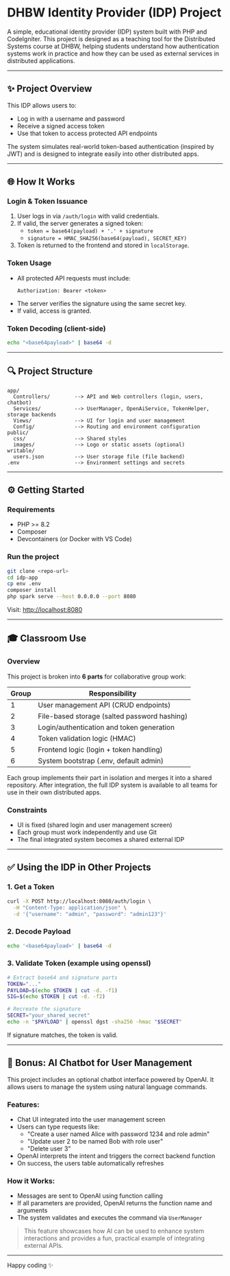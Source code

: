 # DHBW Identity Provider (IDP) Project

A simple, educational identity provider (IDP) system built with PHP and CodeIgniter. This project is designed as a teaching tool for the Distributed Systems course at DHBW, helping students understand how authentication systems work in practice and how they can be used as external services in distributed applications.

---

## ✨ Project Overview

This IDP allows users to:
- Log in with a username and password
- Receive a signed access token
- Use that token to access protected API endpoints

The system simulates real-world token-based authentication (inspired by JWT) and is designed to integrate easily into other distributed apps.

---

## 🌐 How It Works

### Login & Token Issuance
1. User logs in via `/auth/login` with valid credentials.
2. If valid, the server generates a signed token:
   - `token = base64(payload) + '.' + signature`
   - `signature = HMAC_SHA256(base64(payload), SECRET_KEY)`
3. Token is returned to the frontend and stored in `localStorage`.

### Token Usage
- All protected API requests must include:
  ```http
  Authorization: Bearer <token>
  ```
- The server verifies the signature using the same secret key.
- If valid, access is granted.

### Token Decoding (client-side)
```bash
echo "<base64payload>" | base64 -d
```

---

## 🔍 Project Structure

```
app/
  Controllers/        --> API and Web controllers (login, users, chatbot)
  Services/           --> UserManager, OpenAiService, TokenHelper, storage backends
  Views/              --> UI for login and user management
  Config/             --> Routing and environment configuration
public/
  css/                --> Shared styles
  images/             --> Logo or static assets (optional)
writable/
  users.json          --> User storage file (file backend)
.env                  --> Environment settings and secrets
```

---

## ⚙️ Getting Started

### Requirements
- PHP >= 8.2
- Composer
- Devcontainers (or Docker with VS Code)

### Run the project
```bash
git clone <repo-url>
cd idp-app
cp env .env
composer install
php spark serve --host 0.0.0.0 --port 8080
```

Visit: [http://localhost:8080](http://localhost:8080)

---

## 🎓 Classroom Use

### Overview
This project is broken into **6 parts** for collaborative group work:

| Group | Responsibility                           |
|-------|--------------------------------------------|
| 1     | User management API (CRUD endpoints)       |
| 2     | File-based storage (salted password hashing) |
| 3     | Login/authentication and token generation  |
| 4     | Token validation logic (HMAC)              |
| 5     | Frontend logic (login + token handling)    |
| 6     | System bootstrap (.env, default admin)     |

Each group implements their part in isolation and merges it into a shared repository. After integration, the full IDP system is available to all teams for use in their own distributed apps.

### Constraints
- UI is fixed (shared login and user management screen)
- Each group must work independently and use Git
- The final integrated system becomes a shared external IDP

---

## ✅ Using the IDP in Other Projects

### 1. Get a Token
```bash
curl -X POST http://localhost:8080/auth/login \
  -H "Content-Type: application/json" \
  -d '{"username": "admin", "password": "admin123"}'
```

### 2. Decode Payload
```bash
echo '<base64payload>' | base64 -d
```

### 3. Validate Token (example using openssl)
```bash
# Extract base64 and signature parts
TOKEN="..."
PAYLOAD=$(echo $TOKEN | cut -d. -f1)
SIG=$(echo $TOKEN | cut -d. -f2)

# Recreate the signature
SECRET="your_shared_secret"
echo -n "$PAYLOAD" | openssl dgst -sha256 -hmac "$SECRET"
```

If signature matches, the token is valid.

---

## 💬 Bonus: AI Chatbot for User Management

This project includes an optional chatbot interface powered by OpenAI. It allows users to manage the system using natural language commands.

### Features:
- Chat UI integrated into the user management screen
- Users can type requests like:
  - "Create a user named Alice with password 1234 and role admin"
  - "Update user 2 to be named Bob with role user"
  - "Delete user 3"
- OpenAI interprets the intent and triggers the correct backend function
- On success, the users table automatically refreshes

### How it Works:
- Messages are sent to OpenAI using function calling
- If all parameters are provided, OpenAI returns the function name and arguments
- The system validates and executes the command via `UserManager`

> This feature showcases how AI can be used to enhance system interactions and provides a fun, practical example of integrating external APIs.


---

Happy coding ✨

